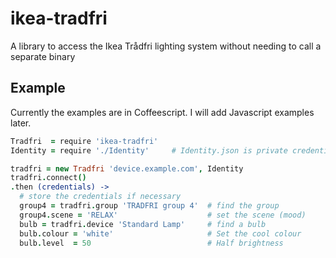 # ikea-tradfri
A library to access the Ikea Trådfri lighting system without needing
to call a separate binary

## Example

Currently the examples are in Coffeescript.  I will add Javascript
examples later.

```coffeescript
Tradfri  = require 'ikea-tradfri'
Identity = require './Identity'     # Identity.json is private credentials

tradfri = new Tradfri 'device.example.com', Identity
tradfri.connect()
.then (credentials) ->
  # store the credentials if necessary
  group4 = tradfri.group 'TRADFRI group 4'  # find the group
  group4.scene = 'RELAX'                    # set the scene (mood)
  bulb = tradfri.device 'Standard Lamp'     # find a bulb
  bulb.colour = 'white'                     # Set the cool colour
  bulb.level  = 50                          # Half brightness
```


